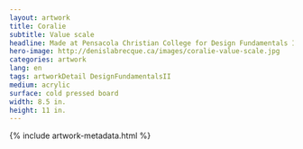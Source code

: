 ```yaml
---
layout: artwork
title: Coralie
subtitle: Value scale
headline: Made at Pensacola Christian College for Design Fundamentals II
hero-image: http://denislabrecque.ca/images/coralie-value-scale.jpg
categories: artwork
lang: en
tags: artworkDetail DesignFundamentalsII
medium: acrylic
surface: cold pressed board
width: 8.5 in.
height: 11 in.
---
```

{% include artwork-metadata.html %}

